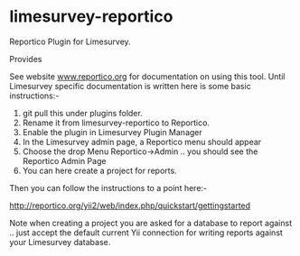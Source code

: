 # limesurvey-reportico

Reportico Plugin for Limesurvey.

Provides 


See website www.reportico.org for documentation on using this tool.
Until Limesurvey specific documentation is written here is some basic instructions:-

1. git pull this under plugins folder.
2. Rename it from limesurvey-reportico to Reportico.
3. Enable the plugin in Limesurvey Plugin Manager
4. In the Limesurvey admin page, a Reportico menu should appear
5. Choose the drop Menu Reportico->Admin .. you should see the Reportico Admin Page
6. You can here create a project for reports.

Then you can follow the instructions to a point here:-

http://reportico.org/yii2/web/index.php/quickstart/gettingstarted

Note when creating a project you are asked for a database to report against .. just accept the default current Yii connection for writing reports against your Limesurvey database.


